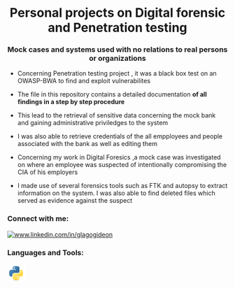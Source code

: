 <h1 align="center">Personal projects on Digital forensic and Penetration testing</h1>
<h3 align="center">Mock cases and systems used with no relations to real persons or organizations</h3>

- Concerning Penetration testing project , it was a black box test on an OWASP-BWA to find and exploit vulnerabilites

- The file in this repository contains a detailed documentation **of all findings in a step by step procedure**

- This lead to the retrieval of sensitive data concerning the mock bank and gaining administrative priviledges to the system

- I was also able to retrieve credentials of the all empployees and people associated with the bank as well as editing them

- Concerning my work in Digital Foresics ,a mock case was investigated on where an employee was suspected of intentionally compromising the CIA of his employers

- I made use of several forensics tools such as FTK and autopsy to extract information on the system. I was also able to find deleted files which served as evidence against the suspect

<h3 align="left">Connect with me:</h3>
<p align="left">
<a href="https://linkedin.com/in/www.linkedin.com/in/glagogideon" target="blank"><img align="center" src="https://raw.githubusercontent.com/rahuldkjain/github-profile-readme-generator/master/src/images/icons/Social/linked-in-alt.svg" alt="www.linkedin.com/in/glagogideon" height="30" width="40" /></a>
</p>

<h3 align="left">Languages and Tools:</h3>
<p align="left"> <a href="https://www.python.org" target="_blank" rel="noreferrer"> <img src="https://raw.githubusercontent.com/devicons/devicon/master/icons/python/python-original.svg" alt="python" width="40" height="40"/> </a> </p>

